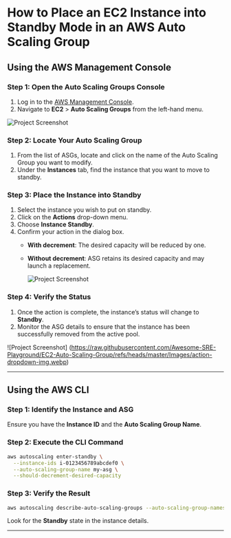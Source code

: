 
# How to Place an EC2 Instance into Standby Mode in an AWS Auto Scaling Group

## Using the AWS Management Console

### Step 1: Open the Auto Scaling Groups Console
1. Log in to the [AWS Management Console](https://aws.amazon.com/console/).
2. Navigate to **EC2** > **Auto Scaling Groups** from the left-hand menu.
   
![Project Screenshot](https://github.com/Awesome-SRE-Playground/EC2-Auto-Scaling-Group/blob/master/Images/Screenshot%20from%202025-06-10%2023-21-49.png)

### Step 2: Locate Your Auto Scaling Group
1. From the list of ASGs, locate and click on the name of the Auto Scaling Group you want to modify.
2. Under the **Instances** tab, find the instance that you want to move to standby.
   

### Step 3: Place the Instance into Standby
1. Select the instance you wish to put on standby.
2. Click on the **Actions** drop-down menu.
3. Choose **Instance Standby**.
4. Confirm your action in the dialog box.
   - **With decrement**: The desired capacity will be reduced by one.
   - **Without decrement**: ASG retains its desired capacity and may launch a replacement.
  
     ![Project Screenshot](https://github.com/Awesome-SRE-Playground/EC2-Auto-Scaling-Group/blob/master/Images/ec2-Attach-to-Auto-Scaling-Group.png)

### Step 4: Verify the Status
1. Once the action is complete, the instance’s status will change to **Standby**.
2. Monitor the ASG details to ensure that the instance has been successfully removed from the active pool.

  ![Project Screenshot] (https://raw.githubusercontent.com/Awesome-SRE-Playground/EC2-Auto-Scaling-Group/refs/heads/master/Images/action-dropdown-img.webp)

---

## Using the AWS CLI

### Step 1: Identify the Instance and ASG
Ensure you have the **Instance ID** and the **Auto Scaling Group Name**.

### Step 2: Execute the CLI Command
```sh
aws autoscaling enter-standby \
  --instance-ids i-0123456789abcdef0 \
  --auto-scaling-group-name my-asg \
  --should-decrement-desired-capacity
```

### Step 3: Verify the Result
```sh
aws autoscaling describe-auto-scaling-groups --auto-scaling-group-names my-asg
```
Look for the **Standby** state in the instance details.

---

